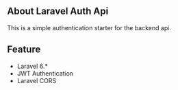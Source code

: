 ## About Laravel Auth Api

This is a simple authentication starter for the backend api.

## Feature
- Laravel 6.*
- JWT Authentication
- Laravel CORS

